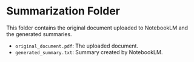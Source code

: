 # Summarization Folder
This folder contains the original document uploaded to NotebookLM and the generated summaries.

- `original_document.pdf`: The uploaded document.
- `generated_summary.txt`: Summary created by NotebookLM.
